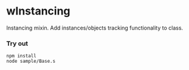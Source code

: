 # wInstancing

Instancing mixin. Add instances/objects tracking functionality to class.

### Try out
```
npm install
node sample/Base.s
```





